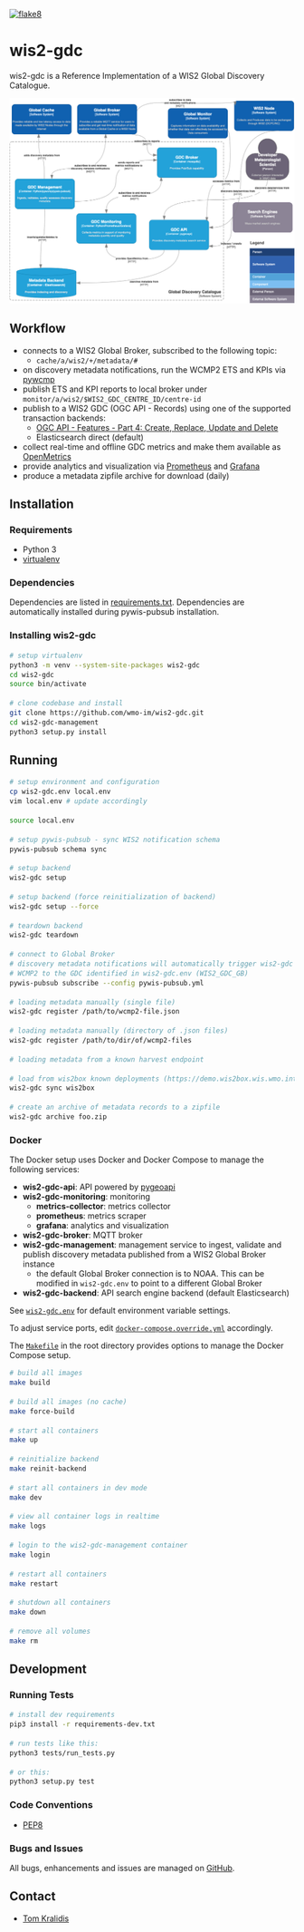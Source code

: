 [![flake8](https://github.com/wmo-im/wis2-gdc/workflows/flake8/badge.svg)](https://github.com/wmo-im/wis2-gdc/actions)

# wis2-gdc

wis2-gdc is a Reference Implementation of a WIS2 Global Discovery Catalogue.

<a href="docs/architecture/c4.container.png"><img alt="WIS2 GDC C4 component diagram" src="docs/architecture/c4.container.png" width="800"/></a>

## Workflow

- connects to a WIS2 Global Broker, subscribed to the following topic:
  - `cache/a/wis2/+/metadata/#`
- on discovery metadata notifications, run the WCMP2 ETS and KPIs via [pywcmp](https://github.com/wmo-im/pywcmp)
- publish ETS and KPI reports to local broker under `monitor/a/wis2/$WIS2_GDC_CENTRE_ID/centre-id`
- publish to a WIS2 GDC (OGC API - Records) using one of the supported transaction backends:
  - [OGC API - Features - Part 4: Create, Replace, Update and Delete](https://docs.ogc.org/DRAFTS/20-002.html)
  - Elasticsearch direct (default)
- collect real-time and offline GDC metrics and make them available as [OpenMetrics](https://openmetrics.io)
- provide analytics and visualization via [Prometheus](https://prometheus.io) and [Grafana](https://grafana.com)
- produce a metadata zipfile archive for download (daily)

## Installation

### Requirements
- Python 3
- [virtualenv](https://virtualenv.pypa.io)

### Dependencies
Dependencies are listed in [requirements.txt](requirements.txt). Dependencies
are automatically installed during pywis-pubsub installation.

### Installing wis2-gdc

```bash
# setup virtualenv
python3 -m venv --system-site-packages wis2-gdc
cd wis2-gdc
source bin/activate

# clone codebase and install
git clone https://github.com/wmo-im/wis2-gdc.git
cd wis2-gdc-management
python3 setup.py install
```

## Running

```bash
# setup environment and configuration
cp wis2-gdc.env local.env
vim local.env # update accordingly

source local.env

# setup pywis-pubsub - sync WIS2 notification schema
pywis-pubsub schema sync

# setup backend
wis2-gdc setup

# setup backend (force reinitialization of backend)
wis2-gdc setup --force

# teardown backend
wis2-gdc teardown

# connect to Global Broker
# discovery metadata notifications will automatically trigger wis2-gdc to validate and publish
# WCMP2 to the GDC identified in wis2-gdc.env (WIS2_GDC_GB)
pywis-pubsub subscribe --config pywis-pubsub.yml

# loading metadata manually (single file)
wis2-gdc register /path/to/wcmp2-file.json

# loading metadata manually (directory of .json files)
wis2-gdc register /path/to/dir/of/wcmp2-files

# loading metadata from a known harvest endpoint

# load from wis2box known deployments (https://demo.wis2box.wis.wmo.int)
wis2-gdc sync wis2box

# create an archive of metadata records to a zipfile
wis2-gdc archive foo.zip
```

### Docker

The Docker setup uses Docker and Docker Compose to manage the following services:

- **wis2-gdc-api**: API powered by [pygeoapi](https://pygeoapi.io)
- **wis2-gdc-monitoring**: monitoring
  - **metrics-collector**: metrics collector
  - **prometheus**: metrics scraper
  - **grafana**: analytics and visualization
- **wis2-gdc-broker**: MQTT broker
- **wis2-gdc-management**: management service to ingest, validate and publish discovery metadata published from a WIS2 Global Broker instance
  - the default Global Broker connection is to NOAA.  This can be modified in `wis2-gdc.env` to point to a different Global Broker
- **wis2-gdc-backend**: API search engine backend (default Elasticsearch)

See [`wis2-gdc.env`](wis2-gdc.env) for default environment variable settings.

To adjust service ports, edit [`docker-compose.override.yml`](docker-compose.override.yml) accordingly.

The [`Makefile`](Makefile) in the root directory provides options to manage the Docker Compose setup.

```bash
# build all images
make build

# build all images (no cache)
make force-build

# start all containers
make up

# reinitialize backend
make reinit-backend

# start all containers in dev mode
make dev

# view all container logs in realtime
make logs

# login to the wis2-gdc-management container
make login

# restart all containers
make restart

# shutdown all containers
make down

# remove all volumes
make rm
```

## Development

### Running Tests

```bash
# install dev requirements
pip3 install -r requirements-dev.txt

# run tests like this:
python3 tests/run_tests.py

# or this:
python3 setup.py test
```

### Code Conventions

* [PEP8](https://www.python.org/dev/peps/pep-0008)

### Bugs and Issues

All bugs, enhancements and issues are managed on [GitHub](https://github.com/wmo-im/wis2-gdc/issues).

## Contact

* [Tom Kralidis](https://github.com/tomkralidis)
